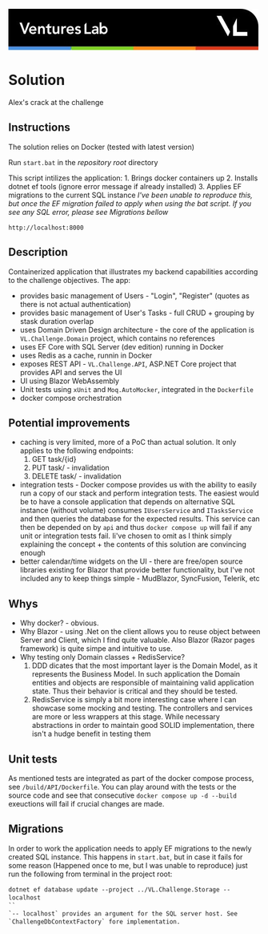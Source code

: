 ![Ventures Lab](./docs/VL_signature.jpg)

# Solution
Alex's crack at the challenge

## Instructions
The solution relies on Docker (tested with latest version)

Run `start.bat` in the *repository root* directory

This script intilizes the application:
    1. Brings docker containers up
    2. Installs dotnet ef tools (ignore error message if already installed)
    3. Applies EF migrations to the current SQL instance
        _I've been unable to reproduce this, but once the EF migration failed to apply when using the bat script. If you see any SQL error, please see Migrations bellow_
```
http://localhost:8000
```

## Description
Containerized application that illustrates my backend capabilities according to the challenge objectives. The app:
- provides basic management of Users - "Login", "Register" (quotes as there is not actual authentication)
- provides basic management of User's Tasks - full CRUD + grouping by stask duration overlap
- uses Domain Driven Design architecture - the core of the application is `VL.Challenge.Domain` project, which contains no references
- uses EF Core with SQL Server (dev edition) running in Docker
- uses Redis as a cache, runnin in Docker
- exposes REST API - `VL.Challenge.API`, ASP.NET Core project that provides API and serves the UI
- UI using Blazor WebAssembly
- Unit tests using `xUnit` and `Moq.AutoMocker`, integrated in the `Dockerfile`
- docker compose orchestration

## Potential improvements
- caching is very limited, more of a PoC than actual solution. It only applies to the following endpoints:
    1. GET task/{id}
    2. PUT task/ - invalidation
    3. DELETE task/ - invalidation
- integration tests - Docker compose provides us with the ability to easily run a copy of our stack and perform integration tests. The easiest would be to have a console application that depends on alternative SQL instance (without volume) consumes `IUsersService` and `ITasksService` and then queries the database for the expected results. This service can then be depended on by `api` and thus `docker compose up` will fail if any unit or integration tests fail. Ii've chosen to omit as I think simply explaining the concept + the contents of this solution are convincing enough
- better calendar/time widgets on the UI - there are free/open source libraries existing for Blazor that provide better functionality, but I've not included any to keep things simple - MudBlazor, SyncFusion, Telerik, etc

## Whys
- Why docker? - obvious.
- Why Blazor - using .Net on the client allows you to reuse object between Server and Client, which I find quite valuable. Also Blazor (Razor pages framework) is quite simpe and intuitive to use.
- Why testing only Domain classes + RedisService?
    1. DDD dicates that the most important layer is the Domain Model, as it represents the Business Model. In such application the Domain entities and objects are responsible of maintaining valid application state. Thus their behavior is critical and they should be tested.
    2. RedisService is simply a bit more interesting case where I can showcase some mocking and testing. The controllers and services are more or less wrappers at this stage. While necessary abstractions in order to maintain good SOLID implementation, there isn't a hudge benefit in testing them

## Unit tests
As mentioned tests are integrated as part of the docker compose process, see `/build/API/Dockerfile`. You can play around with the tests or the source code and see that consecutive `docker compose up -d --build` exeuctions will fail if crucial changes are made.

## Migrations
In order to work the application needs to apply EF migrations to the newly created SQL instance. This happens in `start.bat`, but in case it fails for some reason (Happened once to me, but I was unable to reproduce) just run the following from terminal in the project root:
```
dotnet ef database update --project ../VL.Challenge.Storage -- localhost
``
`-- localhost` provides an argument for the SQL server host. See `ChallengeDbContextFactory` fore implementation.